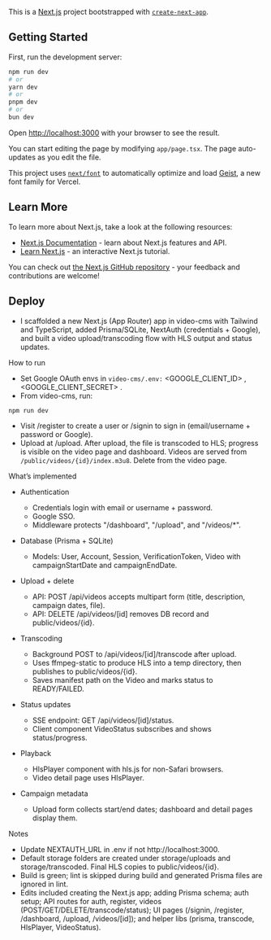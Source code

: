 This is a [Next.js](https://nextjs.org) project bootstrapped with [`create-next-app`](https://nextjs.org/docs/app/api-reference/cli/create-next-app).

## Getting Started

First, run the development server:

```bash
npm run dev
# or
yarn dev
# or
pnpm dev
# or
bun dev
```

Open [http://localhost:3000](http://localhost:3000) with your browser to see the result.

You can start editing the page by modifying `app/page.tsx`. The page auto-updates as you edit the file.

This project uses [`next/font`](https://nextjs.org/docs/app/building-your-application/optimizing/fonts) to automatically optimize and load [Geist](https://vercel.com/font), a new font family for Vercel.

## Learn More

To learn more about Next.js, take a look at the following resources:

- [Next.js Documentation](https://nextjs.org/docs) - learn about Next.js features and API.
- [Learn Next.js](https://nextjs.org/learn) - an interactive Next.js tutorial.

You can check out [the Next.js GitHub repository](https://github.com/vercel/next.js) - your feedback and contributions are welcome!

## Deploy

- I scaffolded a new Next.js (App Router) app in video-cms with Tailwind and TypeScript, added Prisma/SQLite, NextAuth (credentials + Google), and built a video upload/transcoding flow with HLS output and status updates.

How to run

- Set Google OAuth envs in `video-cms/.env:` <GOOGLE_CLIENT_ID> , <GOOGLE_CLIENT_SECRET> .
- From video-cms, run:

```
npm run dev
```

- Visit /register to create a user or /signin to sign in (email/username + password or Google).
- Upload at /upload. After upload, the file is transcoded to HLS; progress is visible on the video page and dashboard. Videos are served from `/public/videos/{id}/index.m3u8`. Delete from the video page.

What’s implemented

- Authentication

  - Credentials login with email or username + password.
  - Google SSO.
  - Middleware protects "/dashboard", "/upload", and "/videos/\*".

- Database (Prisma + SQLite)

  - Models: User, Account, Session, VerificationToken, Video with campaignStartDate and campaignEndDate.

- Upload + delete

  - API: POST /api/videos accepts multipart form (title, description, campaign dates, file).
  - API: DELETE /api/videos/[id] removes DB record and public/videos/{id}.

- Transcoding

  - Background POST to /api/videos/[id]/transcode after upload.
  - Uses ffmpeg-static to produce HLS into a temp directory, then publishes to public/videos/{id}.
  - Saves manifest path on the Video and marks status to READY/FAILED.

- Status updates

  - SSE endpoint: GET /api/videos/[id]/status.
  - Client component VideoStatus subscribes and shows status/progress.

- Playback

  - HlsPlayer component with hls.js for non-Safari browsers.
  - Video detail page uses HlsPlayer.

- Campaign metadata
  - Upload form collects start/end dates; dashboard and detail pages display them.

Notes

- Update NEXTAUTH_URL in .env if not http://localhost:3000.
- Default storage folders are created under storage/uploads and storage/transcoded. Final HLS copies to public/videos/{id}.
- Build is green; lint is skipped during build and generated Prisma files are ignored in lint.
- Edits included creating the Next.js app; adding Prisma schema; auth setup; API routes for auth, register, videos (POST/GET/DELETE/transcode/status); UI pages (/signin, /register, /dashboard, /upload, /videos/[id]); and helper libs (prisma, transcode, HlsPlayer, VideoStatus).
